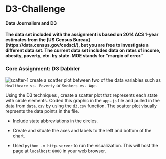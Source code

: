 # D3-Challenge
<h4>Data Journalism and D3 <h4>
  The data set included with the assignment is based on 2014 ACS 1-year estimates from the [US Census Bureau](https://data.census.gov/cedsci/), but you are free to investigate a different data set. The current data set includes data on rates of income, obesity, poverty, etc. by state. MOE stands for "margin of error."
  
### Core Assignment: D3 Dabbler 
![scatter-1](images/scatter-1.PNG)
create a scatter plot between two of the data variables such as `Healthcare vs. Poverty` or `Smokers vs. Age`.

Using the D3 techniques , create a scatter plot that represents each state with circle elements. Coded this graphic in the `app.js` file and  pulled in the data from `data.csv` by using the `d3.csv` function. The scatter plot visually reprsents the data points in the file.

* Include state abbreviations in the circles.

* Create and situate the axes and labels to the left and bottom of the chart.

* Used `python -m http.server` to run the visualization. This will host the page at `localhost:8000` in your web browser.


